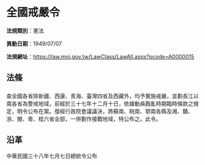 # 全國戒嚴令



**法規類別**：憲法

**異動日期**：1949/07/07  

**法規網址**：https://law.moj.gov.tw/LawClass/LawAll.aspx?pcode=A0000015



## 法條
##### 
查全國各省除新疆、西康、青海、臺灣四省及西藏外，均予實施戒嚴，並劃長江以南各省為警戒地域，前經於三十七年十二月十日，依據動員戡亂時期臨時條款之規定，明令公布在案。復經行政院會議議決，將蘇南、皖南、鄂南各縣及湘、贛、浙、閩、粵、桂六省全部，一併劃作接戰地域，特公布之。此令。

## 沿革
中華民國三十八年七月七日總統令公布
